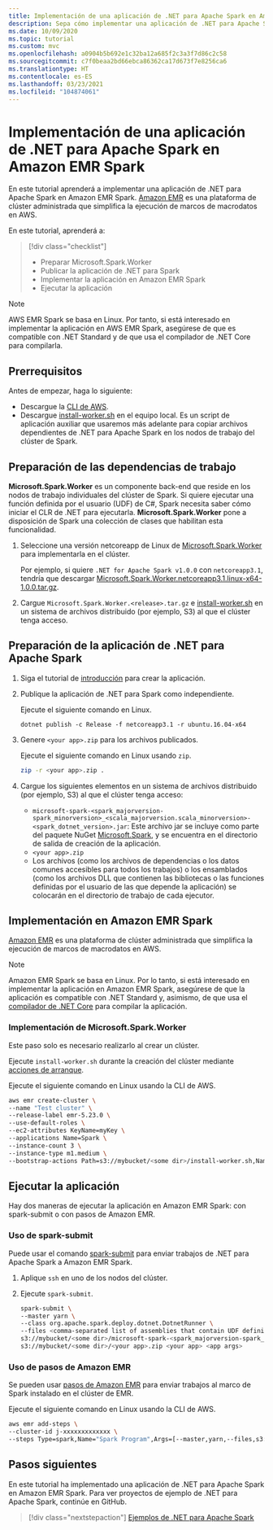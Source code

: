 ```yaml
---
title: Implementación de una aplicación de .NET para Apache Spark en Amazon EMR Spark
description: Sepa cómo implementar una aplicación de .NET para Apache Spark en Amazon EMR Spark.
ms.date: 10/09/2020
ms.topic: tutorial
ms.custom: mvc
ms.openlocfilehash: a0904b5b692e1c32ba12a685f2c3a3f7d86c2c58
ms.sourcegitcommit: c7f0beaa2bd66ebca86362ca17d673f7e8256ca6
ms.translationtype: HT
ms.contentlocale: es-ES
ms.lasthandoff: 03/23/2021
ms.locfileid: "104874061"
---
```

# <a name="deploy-a-net-for-apache-spark-application-to-amazon-emr-spark"></a>Implementación de una aplicación de .NET para Apache Spark en Amazon EMR Spark

En este tutorial aprenderá a implementar una aplicación de .NET para Apache Spark en Amazon EMR Spark. [Amazon EMR](https://docs.aws.amazon.com/emr/latest/ManagementGuide/emr-what-is-emr.html) es una plataforma de clúster administrada que simplifica la ejecución de marcos de macrodatos en AWS.

En este tutorial, aprenderá a:

> [!div class="checklist"]
>
> * Preparar Microsoft.Spark.Worker
> * Publicar la aplicación de .NET para Spark
> * Implementar la aplicación en Amazon EMR Spark
> * Ejecutar la aplicación

> [!Note]
> AWS EMR Spark se basa en Linux. Por tanto, si está interesado en implementar la aplicación en AWS EMR Spark, asegúrese de que es compatible con .NET Standard y de que usa el compilador de .NET Core para compilarla.

## <a name="prerequisites"></a>Prerrequisitos

Antes de empezar, haga lo siguiente:

* Descargue la [CLI de AWS](https://aws.amazon.com/cli/).
* Descargue [install-worker.sh](https://github.com/dotnet/spark/blob/main/deployment/install-worker.sh) en el equipo local. Es un script de aplicación auxiliar que usaremos más adelante para copiar archivos dependientes de .NET para Apache Spark en los nodos de trabajo del clúster de Spark.

## <a name="prepare-worker-dependencies"></a>Preparación de las dependencias de trabajo

**Microsoft.Spark.Worker** es un componente back-end que reside en los nodos de trabajo individuales del clúster de Spark. Si quiere ejecutar una función definida por el usuario (UDF) de C#, Spark necesita saber cómo iniciar el CLR de .NET para ejecutarla. **Microsoft.Spark.Worker** pone a disposición de Spark una colección de clases que habilitan esta funcionalidad.

1. Seleccione una versión netcoreapp de Linux de [Microsoft.Spark.Worker](https://github.com/dotnet/spark/releases) para implementarla en el clúster.

   Por ejemplo, si quiere `.NET for Apache Spark v1.0.0` con `netcoreapp3.1`, tendría que descargar [Microsoft.Spark.Worker.netcoreapp3.1.linux-x64-1.0.0.tar.gz](https://github.com/dotnet/spark/releases/download/v1.0.0/Microsoft.Spark.Worker.netcoreapp3.1.linux-x64-1.0.0.tar.gz).

2. Cargue `Microsoft.Spark.Worker.<release>.tar.gz` e [install-worker.sh](https://github.com/dotnet/spark/blob/main/deployment/install-worker.sh) en un sistema de archivos distribuido (por ejemplo, S3) al que el clúster tenga acceso.

## <a name="prepare-your-net-for-apache-spark-app"></a>Preparación de la aplicación de .NET para Apache Spark

1. Siga el tutorial de [introducción](get-started.md) para crear la aplicación.

2. Publique la aplicación de .NET para Spark como independiente.

   Ejecute el siguiente comando en Linux.

   ```dotnetcli
   dotnet publish -c Release -f netcoreapp3.1 -r ubuntu.16.04-x64
   ```

3. Genere `<your app>.zip` para los archivos publicados.

   Ejecute el siguiente comando en Linux usando `zip`.

   ```bash
   zip -r <your app>.zip .
   ```

4. Cargue los siguientes elementos en un sistema de archivos distribuido (por ejemplo, S3) al que el clúster tenga acceso:

   * `microsoft-spark-<spark_majorversion-spark_minorversion>_<scala_majorversion.scala_minorversion>-<spark_dotnet_version>.jar`: Este archivo jar se incluye como parte del paquete NuGet [Microsoft.Spark](https://www.nuget.org/packages/Microsoft.Spark/), y se encuentra en el directorio de salida de creación de la aplicación.
   * `<your app>.zip`
   * Los archivos (como los archivos de dependencias o los datos comunes accesibles para todos los trabajos) o los ensamblados (como los archivos DLL que contienen las bibliotecas o las funciones definidas por el usuario de las que depende la aplicación) se colocarán en el directorio de trabajo de cada ejecutor.

## <a name="deploy-to-amazon-emr-spark"></a>Implementación en Amazon EMR Spark

[Amazon EMR](https://docs.aws.amazon.com/emr/latest/ManagementGuide/emr-what-is-emr.html) es una plataforma de clúster administrada que simplifica la ejecución de marcos de macrodatos en AWS.

> [!NOTE]
> Amazon EMR Spark se basa en Linux. Por lo tanto, si está interesado en implementar la aplicación en Amazon EMR Spark, asegúrese de que la aplicación es compatible con .NET Standard y, asimismo, de que usa el [compilador de .NET Core](https://dotnet.microsoft.com/download) para compilar la aplicación.

### <a name="deploy-microsoftsparkworker"></a>Implementación de Microsoft.Spark.Worker

Este paso solo es necesario realizarlo al crear un clúster.

Ejecute `install-worker.sh` durante la creación del clúster mediante [acciones de arranque](https://docs.aws.amazon.com/emr/latest/ManagementGuide/emr-plan-bootstrap.html).

Ejecute el siguiente comando en Linux usando la CLI de AWS.

```bash
aws emr create-cluster \
--name "Test cluster" \
--release-label emr-5.23.0 \
--use-default-roles \
--ec2-attributes KeyName=myKey \
--applications Name=Spark \
--instance-count 3 \
--instance-type m1.medium \
--bootstrap-actions Path=s3://mybucket/<some dir>/install-worker.sh,Name="Install Microsoft.Spark.Worker",Args=["aws","s3://mybucket/<some dir>/Microsoft.Spark.Worker.<release>.tar.gz","/usr/local/bin"]
```

## <a name="run-your-app"></a>Ejecutar la aplicación

Hay dos maneras de ejecutar la aplicación en Amazon EMR Spark: con spark-submit o con pasos de Amazon EMR.

### <a name="use-spark-submit"></a>Uso de spark-submit

Puede usar el comando [spark-submit](https://spark.apache.org/docs/latest/submitting-applications.html) para enviar trabajos de .NET para Apache Spark a Amazon EMR Spark.

1. Aplique `ssh` en uno de los nodos del clúster.

2. Ejecute `spark-submit`.

   ```bash
   spark-submit \
   --master yarn \
   --class org.apache.spark.deploy.dotnet.DotnetRunner \
   --files <comma-separated list of assemblies that contain UDF definitions, if any> \
   s3://mybucket/<some dir>/microsoft-spark-<spark_majorversion-spark_minorversion>_<scala_majorversion.scala_minorversion>-<spark_dotnet_version>.jar \
   s3://mybucket/<some dir>/<your app>.zip <your app> <app args>
   ```

### <a name="use-amazon-emr-steps"></a>Uso de pasos de Amazon EMR

Se pueden usar [pasos de Amazon EMR](https://docs.aws.amazon.com/emr/latest/ReleaseGuide/emr-spark-submit-step.html) para enviar trabajos al marco de Spark instalado en el clúster de EMR.

Ejecute el siguiente comando en Linux usando la CLI de AWS.

```bash
aws emr add-steps \
--cluster-id j-xxxxxxxxxxxxx \
--steps Type=spark,Name="Spark Program",Args=[--master,yarn,--files,s3://mybucket/<some dir>/<udf assembly>,--class,org.apache.spark.deploy.dotnet.DotnetRunner,s3://mybucket/<some dir>/microsoft-spark-<spark_majorversion-spark_minorversion>_<scala_majorversion.scala_minorversion>-<spark_dotnet_version>.jar,s3://mybucket/<some dir>/<your app>.zip,<your app>,<app arg 1>,<app arg 2>,...,<app arg n>],ActionOnFailure=CONTINUE
```

## <a name="next-steps"></a>Pasos siguientes

En este tutorial ha implementado una aplicación de .NET para Apache Spark en Amazon EMR Spark. Para ver proyectos de ejemplo de .NET para Apache Spark, continúe en GitHub.

> [!div class="nextstepaction"]
> [Ejemplos de .NET para Apache Spark](https://github.com/dotnet/spark/tree/main/examples)

